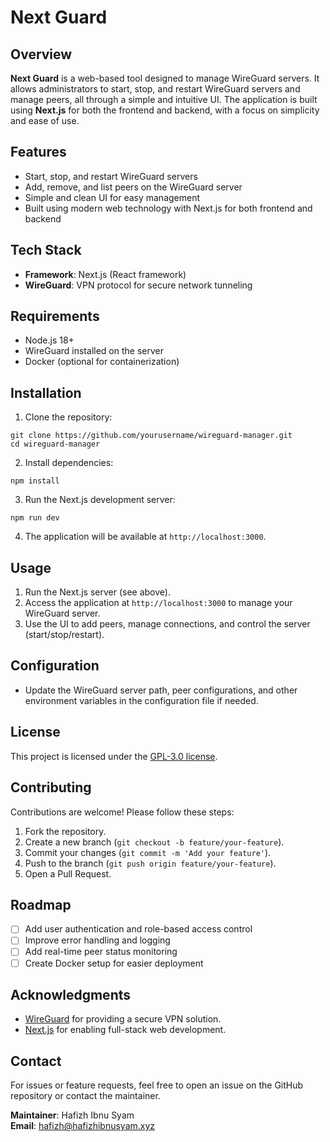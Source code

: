 # Next Guard

## Overview

**Next Guard** is a web-based tool designed to manage WireGuard servers. It allows administrators to start, stop, and restart WireGuard servers and manage peers, all through a simple and intuitive UI. The application is built using **Next.js** for both the frontend and backend, with a focus on simplicity and ease of use.

## Features

-   Start, stop, and restart WireGuard servers
-   Add, remove, and list peers on the WireGuard server
-   Simple and clean UI for easy management
-   Built using modern web technology with Next.js for both frontend and backend

## Tech Stack

-   **Framework**: Next.js (React framework)
-   **WireGuard**: VPN protocol for secure network tunneling

## Requirements

-   Node.js 18+
-   WireGuard installed on the server
-   Docker (optional for containerization)

## Installation

1. Clone the repository:
```
git clone https://github.com/yourusername/wireguard-manager.git
cd wireguard-manager
```
2. Install dependencies:
```
npm install
```
3. Run the Next.js development server:
```
npm run dev
```
4. The application will be available at `http://localhost:3000`.

## Usage

1.  Run the Next.js server (see above).
2.  Access the application at `http://localhost:3000` to manage your WireGuard server.
3.  Use the UI to add peers, manage connections, and control the server (start/stop/restart).

## Configuration

-   Update the WireGuard server path, peer configurations, and other environment variables in the configuration file if needed.

## License

This project is licensed under the [GPL-3.0 license](LICENSE).

## Contributing

Contributions are welcome! Please follow these steps:

1.  Fork the repository.
2.  Create a new branch (`git checkout -b feature/your-feature`).
3.  Commit your changes (`git commit -m 'Add your feature'`).
4.  Push to the branch (`git push origin feature/your-feature`).
5.  Open a Pull Request.

## Roadmap

 - [ ] Add user authentication and role-based access control
 - [ ] Improve error handling and logging
 - [ ] Add real-time peer status monitoring
 - [ ] Create Docker setup for easier deployment

## Acknowledgments

-   [WireGuard](https://www.wireguard.com/) for providing a secure VPN solution.
-   [Next.js](https://nextjs.org/) for enabling full-stack web development.

## Contact

For issues or feature requests, feel free to open an issue on the GitHub repository or contact the maintainer.

**Maintainer**: Hafizh Ibnu Syam  
**Email**: hafizh@hafizhibnusyam.xyz
